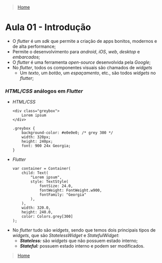 > [Home](../README.md)

# Aula 01 - Introdução

- O _flutter_ é um _sdk_ que permite a criação de apps bonitos, modernos e de alta performance;
- Permite o desenvolvimento para _android_, _iOS_, _web_, _desktop_ e _embarcados_;
- O _flutter_ é uma ferramenta _open-source_ desenvolvida pela _Google_;
- No _flutter_, todos os componentes visuais são chamados de _widgets_
  - Um _texto_, um _botão_, um _espaçamento_, etc., são todos _widgets_ no _flutter_;

### _HTML/CSS_ análogos em _Flutter_
  
- _HTML/CSS_
    ```
    <div class="greybox">
        Lorem ipsum
    </div>

    .greybox {
        background-color: #e0e0e0; /* grey 300 */
        width: 320px;
        height: 240px;
        font: 900 24x Georgia;
    }
    ```
- _Flutter_
    ```
    var container = Container(
        child: Text(
		    "Lorem ipsum",
		    style: TextStyle(
			    fontSize: 24.0,
			    fontWeight: FontWeight.w900,
			    fontFamily: "Georgia"
		    ),
        ),
        width: 320.0,
        height: 240.0,
        color: Colors.grey[300]
    );
    ```
- No _flutter_ tudo são _widgets_, sendo que temos dois principais tipos de _widgets_, que são _StatelessWidget_ e _StatefulWidget_:
  - _**Stateless:**_ são _widgets_ que não possuem estado interno;
  - _**Stateful:**_ possuem estado interno e podem ser modificados.

> [Home](../README.md)